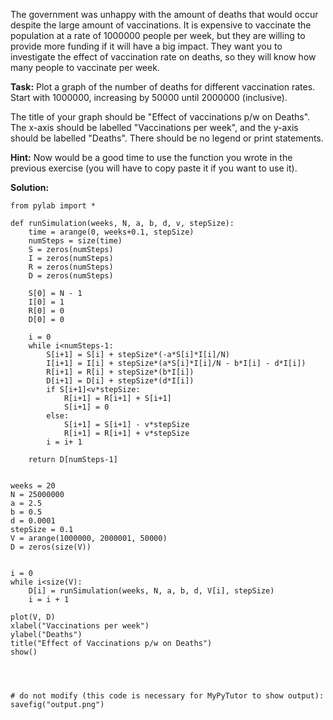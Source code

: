The government was unhappy with the amount of deaths that would occur despite the large amount of vaccinations. It is expensive to vaccinate the population at a rate of 1000000 people per week, but they are willing to provide more funding if it will have a big impact. They want you to investigate the effect of vaccination rate on deaths, so they will know how many people to vaccinate per week.

**Task:** Plot a graph of the number of deaths for different vaccination rates. Start with 1000000, increasing by 50000 until 2000000 (inclusive).

The title of your graph should be "Effect of vaccinations p/w on Deaths". The x-axis should be labelled "Vaccinations per week", and the y-axis should be labelled "Deaths". There should be no legend or print statements. 

**Hint:** Now would be a good time to use the function you wrote in the previous exercise (you will have to copy paste it if you want to use it).


**Solution:**
````
from pylab import *

def runSimulation(weeks, N, a, b, d, v, stepSize):
    time = arange(0, weeks+0.1, stepSize)
    numSteps = size(time)
    S = zeros(numSteps)
    I = zeros(numSteps)
    R = zeros(numSteps)
    D = zeros(numSteps)

    S[0] = N - 1
    I[0] = 1
    R[0] = 0
    D[0] = 0

    i = 0
    while i<numSteps-1:
        S[i+1] = S[i] + stepSize*(-a*S[i]*I[i]/N)
        I[i+1] = I[i] + stepSize*(a*S[i]*I[i]/N - b*I[i] - d*I[i])
        R[i+1] = R[i] + stepSize*(b*I[i])
        D[i+1] = D[i] + stepSize*(d*I[i])
        if S[i+1]<v*stepSize:
            R[i+1] = R[i+1] + S[i+1]
            S[i+1] = 0
        else:
            S[i+1] = S[i+1] - v*stepSize
            R[i+1] = R[i+1] + v*stepSize
        i = i+ 1
  
    return D[numSteps-1]


weeks = 20
N = 25000000
a = 2.5
b = 0.5
d = 0.0001
stepSize = 0.1
V = arange(1000000, 2000001, 50000)
D = zeros(size(V))


i = 0
while i<size(V):
    D[i] = runSimulation(weeks, N, a, b, d, V[i], stepSize)
    i = i + 1

plot(V, D)
xlabel("Vaccinations per week")
ylabel("Deaths")
title("Effect of Vaccinations p/w on Deaths")
show()




# do not modify (this code is necessary for MyPyTutor to show output):
savefig("output.png")
````
